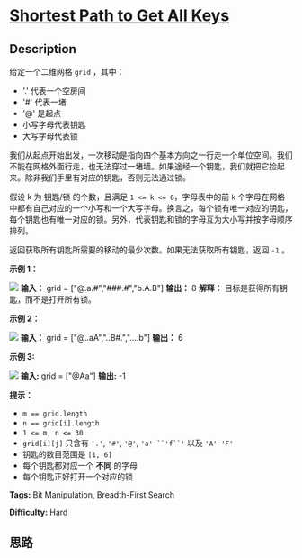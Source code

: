 # [Shortest Path to Get All Keys][title]

## Description

给定一个二维网格 `grid` ，其中：

  * '.' 代表一个空房间
  * '#' 代表一堵
  * '@' 是起点
  * 小写字母代表钥匙
  * 大写字母代表锁

我们从起点开始出发，一次移动是指向四个基本方向之一行走一个单位空间。我们不能在网格外面行走，也无法穿过一堵墙。如果途经一个钥匙，我们就把它捡起来。除非我们手里有对应的钥匙，否则无法通过锁。

假设 k 为 钥匙/锁 的个数，且满足 `1 <= k <= 6`，字母表中的前 `k`
个字母在网格中都有自己对应的一个小写和一个大写字母。换言之，每个锁有唯一对应的钥匙，每个钥匙也有唯一对应的锁。另外，代表钥匙和锁的字母互为大小写并按字母顺序排列。

返回获取所有钥匙所需要的移动的最少次数。如果无法获取所有钥匙，返回 `-1` 。



**示例 1：**

![](https://assets.leetcode.com/uploads/2021/07/23/lc-keys2.jpg)
            **输入：** grid = ["@.a.#","###.#","b.A.B"]    **输出：** 8    **解释：** 目标是获得所有钥匙，而不是打开所有锁。    

**示例 2：**

![](https://assets.leetcode.com/uploads/2021/07/23/lc-key2.jpg)
            **输入：** grid = ["@..aA","..B#.","....b"]    **输出：** 6    

**示例 3:**

![](https://assets.leetcode.com/uploads/2021/07/23/lc-keys3.jpg)
            **输入:** grid = ["@Aa"]    **输出:** -1



**提示：**

  * `m == grid.length`
  * `n == grid[i].length`
  * `1 <= m, n <= 30`
  * `grid[i][j]` 只含有 `'.'`, `'#'`, `'@'`, `'a'-``'f``'` 以及 `'A'-'F'`
  * 钥匙的数目范围是 `[1, 6]` 
  * 每个钥匙都对应一个 **不同** 的字母
  * 每个钥匙正好打开一个对应的锁


**Tags:** Bit Manipulation, Breadth-First Search

**Difficulty:** Hard

## 思路

[title]: https://leetcode-cn.com/problems/shortest-path-to-get-all-keys
